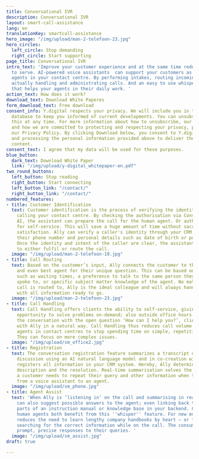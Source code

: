 ```yaml
---
title: Conversational IVR
description: Conversational IVR
layout: smart-call-assistance
lang: en
translationKey: smartcall-assistance
hero_image: "/img/upload/man-2-telefoon-23.jpg"
hero_circles:
  left_circle: Stop demanding
  right_circle: Start supporting
page_title: Conversational IVR
intro_text: 'Improve your customer experience and at the same time reduce your cost
  to serve. AI-powered voice assistants  can support your customers as well as the
  agents in your contact centre. By performing intakes, routing incoming calls and
  actually handling and administrating calls. And an easy to use whispering function
  that helps your agents in their daily work. '
action_text: How does it work?
download_text: Download White Paperes
form_download_text: Free download
consent_info: Y.digital respects your privacy. We will include you in the Y.digital
  database to keep you informed of current developments. You can unsubscribe from
  this at any time. For more information about how to unsubscribe, our privacy practices,
  and how we are committed to protecting and respecting your privacy, please view
  our Privacy Policy. By clicking Download below, you consent to Y.digital storing
  and processing the personal information provided above to deliver the requested
  content.
consent_text: I agree that my data will be used for these purposes.
blue_button:
  dark_text: Download White Paper
  link: "/img/upload/y-digital_whitepaper-en.pdf"
two_round_buttons:
  left_button: Stop reading
  right_button: Start connecting
  left_button_link: "/contact/"
  right_button_link: "/contact/"
numbered_features:
- title: Customer Identification
  text: Customer identification is the process of verifying the identity of the person
    calling your contact centre. By checking the authorisation via Conversational
    AI, the assistant can prepare the call for the human agent. Or authorize the customer
    for self-service. This will save a huge amount of time without sacrifising customer
    satisfaction. Ally can verify a caller's identity through your CRM system using
    their phone number and personal details such as date of birth or postal code.
    Once the identity and intent of the caller are clear, the assistant can proceed
    to either fulfil or route the call.
  image: "/img/upload/man-2-telefoon-19.jpg"
- title: Call Routing
  text: Based on the customer’s input, Ally connects the customer to the right department
    and even best agent for their unique question. This can be based on variables
    such as waiting times, a preference to talk to the same person they previously
    spoke to, or specific subject matter knowledge of the agent. No matter who the
    call is routed to, Ally is the ideal colleague and will always hand over the call
    with all information ready to go.
  image: "/img/upload/man-2-telefoon-23.jpg"
- title: Call Handling
  text: Call Handling offers clients the ability to self-service, giving them the
    opportunity to solve problems on-demand; also outside office hours. By starting
    the conversation with the open question ‘How can I help you?’, clients can converse
    with Ally in a natural way. Call Handling thus reduces call volume and allows
    agents in contact centres to stop spending time on simple, repetitive questions.
    They can focus on more complex issues.
  image: "/img/upload/sm_office2.jpg"
- title: Registration
  text: The conversation registration feature summarizes a transcript of an ongoing
    discussion using an AI natural language model and in co-creation with the agent
    registers all information in your CRM system. Hereby, Ally determines the issue
    description and the resolution. Real-time summarisation solves the issue where
    a customer needs to repeat their query and other information when transferred
    from a voice assistant to an agent.
  image: "/img/upload/sm_phone.jpg"
- title: Agent Assist
  text: 'When Ally is ‘listening in’ on the call and summarising in real time, it
    can also suggest possible answers to the agent; even linking back to relevant
    parts of an instruction manual or knowledge base in your backend. Customers and
    human agents both benefit from this ''whisper'' feature. For new employees, this
    reduces the need to learn lengthy company handbooks by heart – or frantically
    searching for the correct information while on the call. The consumer receives
    prompt, precise responses to their queries. '
  image: "/img/upload/sm_assist.jpg"
draft: true

---
```


